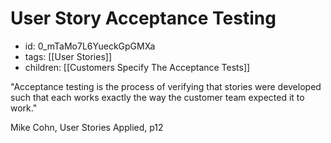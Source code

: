 # User Story Acceptance Testing
* id: 0_mTaMo7L6YueckGpGMXa
* tags: [[User Stories]]
* children: [[Customers Specify The Acceptance Tests]]

"Acceptance testing is the process of verifying that stories were developed such that each works exactly the way the customer team expected it to work."

Mike Cohn, User Stories Applied, p12